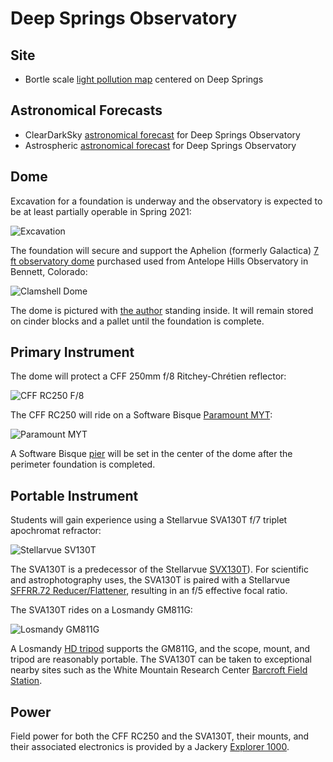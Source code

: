 # Deep Springs Observatory

## Site

* Bortle scale [light pollution map](https://darksitefinder.com/maps/world.html#10/37.3749/-117.9802) centered on Deep Springs

## Astronomical Forecasts

* ClearDarkSky [astronomical forecast](https://www.cleardarksky.com/c/DpSprObCAkey.html?1) for Deep Springs Observatory
* Astrospheric [astronomical forecast](https://www.astrospheric.com/?Latitude=37.3749&Longitude=-117.9802) for Deep Springs Observatory

## Dome

Excavation for a foundation is underway and the observatory is expected to be at least partially operable in Spring 2021:

![Excavation](./photos/ExcavationUnderSmokySkies.jpeg)

The foundation will secure and support the Aphelion (formerly Galactica) [7 ft observatory dome](https://www.apheliondomes.com/products.html) purchased used from Antelope Hills Observatory in Bennett, Colorado:

![Clamshell Dome](./photos/ClamshellDome.jpeg)

The dome is pictured with [the author](../) standing inside. It will remain stored on cinder blocks and a pallet until the foundation is complete.

## Primary Instrument

The dome will protect a CFF 250mm f/8 Ritchey-Chr&eacute;tien reflector:

![CFF RC250 F/8](./photos/250mm-1308-1200x900.jpg)

The CFF RC250 will ride on a Software Bisque [Paramount MYT](https://www.bisque.com/product/paramount-myt-portable-robotic-telescope-mount/):

![Paramount MYT](./photos/ParamountMYT.jpg)

A Software Bisque [pier](https://www.bisque.com/product/mx-pier/) will be set in the center of the dome after the perimeter foundation is completed.

## Portable Instrument

Students will gain experience using a Stellarvue SVA130T f/7 triplet apochromat refractor:

![Stellarvue SV130T](./photos/SVA130EDT.png)

The SVA130T is a predecessor of the Stellarvue [SVX130T](https://www.stellarvue.com/svx130t/)). For scientific and astrophotography uses, the SVA130T is paired with a Stellarvue [SFFRR.72 Reducer/Flattener](https://www.cameraconcepts.com/stellarvue-stellarvue-sffr72-130-25-48-reducer-fla.html), resulting in an f/5 effective focal ratio.

The SVA130T rides on a Losmandy GM811G:

![Losmandy GM811G](./photos/GM811G.jpeg)

A Losmandy [HD tripod](http://store.losmandy.com/fhd-ma) supports the GM811G, and the scope, mount, and tripod are reasonably portable. The SVA130T can be taken to exceptional nearby sites such as the White Mountain Research Center [Barcroft Field Station](https://www.wmrc.edu/facilities/bar/default.html).

## Power

Field power for both the CFF RC250 and the SVA130T, their mounts, and their associated electronics is provided by a Jackery [Explorer 1000](https://www.jackery.com/products/explorer-1000-portable-power-station).
